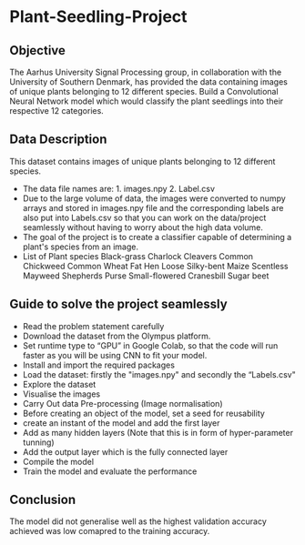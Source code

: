 # Plant-Seedling-Project
## Objective
The Aarhus University Signal Processing group, in collaboration with the University of Southern Denmark, has provided the data containing images of unique plants belonging to 12 different species. Build a Convolutional Neural Network model which would classify the plant seedlings into their respective 12 categories.
## Data Description
This dataset contains images of unique plants belonging to 12 different species.
- The data file names are: 1. images.npy 2. Label.csv
- Due to the large volume of data, the images were converted to numpy arrays and stored in images.npy file and the corresponding labels are also put into Labels.csv so that you can work on the data/project seamlessly without having to worry about the high data volume.
- The goal of the project is to create a classifier capable of determining a plant's species from an image.
- List of Plant species
Black-grass
Charlock
Cleavers
Common Chickweed
Common Wheat
Fat Hen
Loose Silky-bent
Maize
Scentless Mayweed
Shepherds Purse
Small-flowered Cranesbill
Sugar beet
## Guide to solve the project seamlessly
- Read the problem statement carefully 
- Download the dataset from the Olympus platform.
- Set runtime type to “GPU” in Google Colab, so that the code will run faster as you will be using CNN to fit your model.
- Install and import the required packages
- Load the dataset: firstly the "images.npy" and secondly the “Labels.csv" 
- Explore the dataset
- Visualise the images
- Carry Out data Pre-processing (Image normalisation)
- Before creating an object of the model, set a seed for reusability
- create an instant of the model and add the first layer
- Add as many hidden layers (Note that this is in form of hyper-parameter tunning)
- Add the output layer which is the fully connected layer
- Compile the model
- Train the model and evaluate the performance
## Conclusion
The model did not generalise well as the highest validation accuracy achieved was low comapred to the training accuracy.
